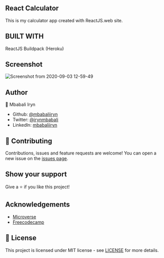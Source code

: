 ## React Calculator
This is my calculator app created with ReactJS.web site.

## BUILT WITH
ReactJS
Buildpack (Heroku)

## Screenshot

![Screenshot from 2020-09-03 12-59-49](https://user-images.githubusercontent.com/44978186/92101207-74bc1b80-ede5-11ea-8e6a-57e5e3b991f1.png)



## Author

👤 Mbabali Iryn

- Github: [@mbabaliiryn](https://github.com/mbabaliiryn)
- Twitter: [@irynmbabali](https://twitter.com/irynmbabali)
- Linkedln: [mbabaliiryn](https://www.linkedin.com/in/mbabaliiryn)


## 🤝 Contributing

Contributions, issues and feature requests are welcome!
You can open a new issue on the [issues page](https://github.com/OlukaDenis/fitaita/issues).

## Show your support

Give a ⭐️ if you like this project!

## Acknowledgements
- [Microverse](https://www.microverse.org/)
- [Freecodecamp](http://freecodecamp.org/)

## 📝 License

This project is licensed under MIT license - see [LICENSE](/LICENSE) for more details.